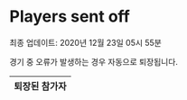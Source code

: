 # Players sent off
최종 업데이트: 2020년 12월 23일 05시 55분


경기 중 오류가 발생하는 경우 자동으로 퇴장됩니다.


| 퇴장된 참가자 |
|:---:|
